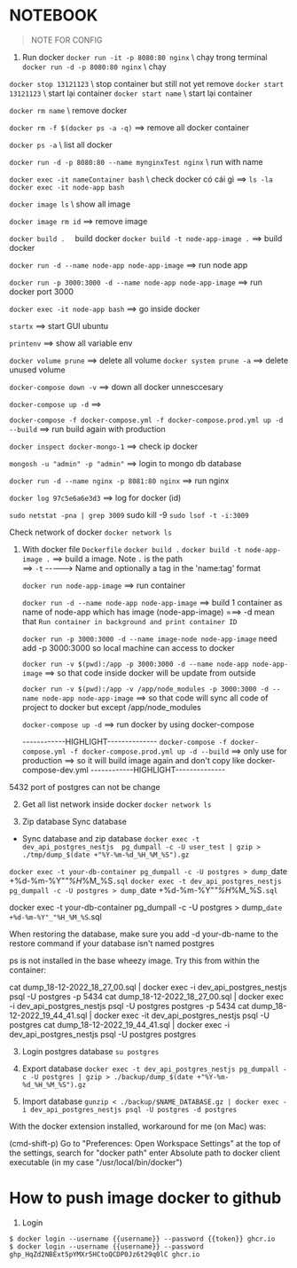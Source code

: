 # NOTEBOOK

> NOTE FOR CONFIG

1. Run docker
`docker run -it -p 8080:80 nginx` \\ chạy trong terminal
`docker run -d -p 8080:80 nginx` \\ chạy 

`docker stop 13121123` \\ stop container but still not yet remove
`docker start 13121123` \\ start lại container
`docker start name` \\ start lại container


`docker rm name` \\ remove docker

`docker rm -f $(docker ps -a -q)`  ==> remove all docker container


`docker ps -a` \\ list all docker


`docker run -d -p 8080:80 --name mynginxTest nginx`  \\ run with name

`docker exec -it nameContainer bash` \\ check docker có cái gì  ==> `ls -la`
`docker exec -it node-app bash`




`docker image ls` \\ show all image

`docker image rm id` ==> remove image

`docker build .  `  build docker
`docker build -t node-app-image .` ==> build docker



`docker run -d --name node-app node-app-image` ==> run node app


`docker run -p 3000:3000 -d --name node-app node-app-image` ==> run docker port 3000


`docker exec -it node-app bash` ==> go inside docker 


`startx` ==> start GUI ubuntu


`printenv` ==> show all variable env

`docker volume prune` ==> delete all volume
`docker system prune -a` ==> delete unused volume


`docker-compose down -v` ==> down all docker unnesccesary


`docker-compose up -d` ==> 

`docker-compose -f docker-compose.yml -f docker-compose.prod.yml up -d --build` ==> run build again with production


`docker inspect docker-mongo-1` ==> check ip docker 



`mongosh -u "admin" -p "admin"` ==> login to mongo db database


`docker run -d --name nginx -p 8081:80 nginx` ==> run nginx 


`docker log 97c5e6a6e3d3`  ==> log for docker (id)


`sudo netstat -pna | grep 3009`
sudo kill -9 `sudo lsof -t -i:3009`



Check network of docker
`docker network ls`


1. With docker file `Dockerfile`
    `docker build .`
    `docker build -t node-app-image .` ==> build a image. Note `.` is the path  
        ==> `-t` ----->  Name and optionally a tag in the 'name:tag' format


    `docker run node-app-image` ==> run container

    `docker run -d --name node-app node-app-image`  ==> build 1 container as name of node-app which has image (node-app-image)
    ===> -d mean that `Run container in background and print container ID`

    `docker run -p 3000:3000 -d --name image-node node-app-image` need add -p 3000:3000 so local machine can access to docker


    `docker run -v $(pwd):/app -p 3000:3000 -d --name node-app node-app-image`  ==> so that code inside docker will be update 
    from outside 


    `docker run -v $(pwd):/app -v /app/node_modules -p 3000:3000 -d --name node-app node-app-image` ==> so that code will sync all code of project to docker but except /app/node_modules


    `docker-compose up -d` ==> run docker by using docker-compose

    ------------HIGHLIGHT--------------
    `docker-compose -f docker-compose.yml -f docker-compose.prod.yml up -d --build` 
    ==> only use for production  ==> so it will build image again and don't copy like docker-compose-dev.yml
    ------------HIGHLIGHT--------------




5432 port of postgres can not be change



2. Get all list network inside docker  `docker network ls`





3. Zip database
Sync database
- Sync database and zip database
`docker exec -t dev_api_postgres_nestjs  pg_dumpall -c -U user_test | gzip > ./tmp/dump_$(date +"%Y-%m-%d_%H_%M_%S").gz`

`docker exec -t your-db-container pg_dumpall -c -U postgres > dump_`date +%d-%m-%Y"_"%H_%M_%S`.sql`
`docker exec -t dev_api_postgres_nestjs pg_dumpall -c -U postgres > dump_`date +%d-%m-%Y"_"%H_%M_%S`.sql`


docker exec -t your-db-container pg_dumpall -c -U postgres > dump_`date +%d-%m-%Y"_"%H_%M_%S`.sql



When restoring the database, make sure you add -d your-db-name to the restore command if your database isn't named postgres


ps is not installed in the base wheezy image. Try this from within the container:



cat dump_18-12-2022_18_27_00.sql | docker exec -i dev_api_postgres_nestjs psql -U postgres -p 5434
cat dump_18-12-2022_18_27_00.sql | docker exec -i dev_api_postgres_nestjs psql -U postgres postgres -p 5434
cat dump_18-12-2022_19_44_41.sql | docker exec -it dev_api_postgres_nestjs psql -U postgres
cat dump_18-12-2022_19_44_41.sql | docker exec -i dev_api_postgres_nestjs psql -U postgres postgres



3. Login postgres database
`su postgres`

4. Export database
`docker exec -t dev_api_postgres_nestjs pg_dumpall -c -U postgres | gzip > ./backup/dump_$(date +"%Y-%m-%d_%H_%M_%S").gz`

5. Import database
`gunzip < ./backup/$NAME_DATABASE.gz | docker exec -i dev_api_postgres_nestjs psql -U postgres -d postgres`





With the docker extension installed, workaround for me (on Mac) was:

(cmd-shift-p)
Go to "Preferences: Open Workspace Settings"
at the top of the settings, search for "docker path"
enter Absolute path to docker client executable (in my case "/usr/local/bin/docker")



# How to push image docker to github
1. Login
```
$ docker login --username {{username}} --password {{token}} ghcr.io
$ docker login --username {{username}} --password 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 ghcr.io
```
